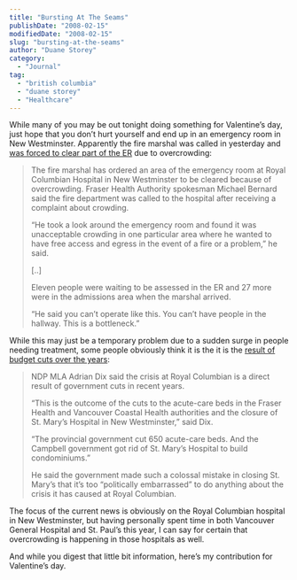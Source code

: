 ```yaml
---
title: "Bursting At The Seams"
publishDate: "2008-02-15"
modifiedDate: "2008-02-15"
slug: "bursting-at-the-seams"
author: "Duane Storey"
category:
  - "Journal"
tag:
  - "british columbia"
  - "duane storey"
  - "Healthcare"
---
```


While many of you may be out tonight doing something for Valentine’s day, just hope that you don’t hurt yourself and end up in an emergency room in New Westminster. Apparently the fire marshal was called in yesterday and [was forced to clear part of the ER](http://canadianpress.google.com/article/ALeqM5hJu-B3M2dTm1wLsjGp9hA_LqdhSA) due to overcrowding:

> The fire marshal has ordered an area of the emergency room at Royal Columbian Hospital in New Westminster to be cleared because of overcrowding. Fraser Health Authority spokesman Michael Bernard said the fire department was called to the hospital after receiving a complaint about crowding.
> 
> “He took a look around the emergency room and found it was unacceptable crowding in one particular area where he wanted to have free access and egress in the event of a fire or a problem,” he said.
> 
> \[..\]
> 
> Eleven people were waiting to be assessed in the ER and 27 more were in the admissions area when the marshal arrived.
> 
> “He said you can’t operate like this. You can’t have people in the hallway. This is a bottleneck.”

While this may just be a temporary problem due to a sudden surge in people needing treatment, some people obviously think it is the it is the [result of budget cuts over the years](http://www.canada.com/theprovince/news/story.html?id=d8365fff-b3de-41e3-80d4-9d062bfed61c&k=26518):

> NDP MLA Adrian Dix said the crisis at Royal Columbian is a direct result of government cuts in recent years.
> 
> “This is the outcome of the cuts to the acute-care beds in the Fraser Health and Vancouver Coastal Health authorities and the closure of St. Mary’s Hospital in New Westminster,” said Dix.
> 
> “The provincial government cut 650 acute-care beds. And the Campbell government got rid of St. Mary’s Hospital to build condominiums.”
> 
> He said the government made such a colossal mistake in closing St. Mary’s that it’s too “politically embarrassed” to do anything about the crisis it has caused at Royal Columbian.

The focus of the current news is obviously on the Royal Columbian hospital in New Westminster, but having personally spent time in both Vancouver General Hospital and St. Paul’s this year, I can say for certain that overcrowding is happening in those hospitals as well.

And while you digest that little bit information, here’s my contribution for Valentine’s day.